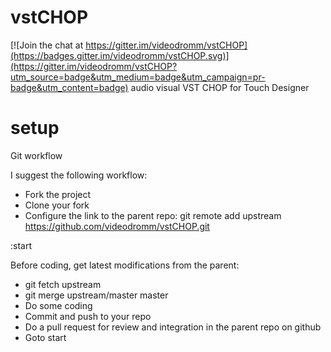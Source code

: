 # vstCHOP

[![Join the chat at https://gitter.im/videodromm/vstCHOP](https://badges.gitter.im/videodromm/vstCHOP.svg)](https://gitter.im/videodromm/vstCHOP?utm_source=badge&utm_medium=badge&utm_campaign=pr-badge&utm_content=badge)
audio visual VST CHOP for Touch Designer

# setup
Git workflow

I suggest the following workflow:
- Fork the project
- Clone your fork
- Configure the link to the parent repo: git remote add upstream https://github.com/videodromm/vstCHOP.git

:start

Before coding, get latest modifications from the parent: 
- git fetch upstream
- git merge upstream/master master
- Do some coding
- Commit and push to your repo
- Do a pull request for review and integration in the parent repo on github
- Goto start
